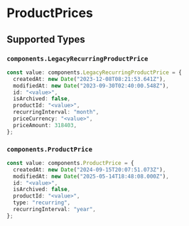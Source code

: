 # ProductPrices


## Supported Types

### `components.LegacyRecurringProductPrice`

```typescript
const value: components.LegacyRecurringProductPrice = {
  createdAt: new Date("2023-12-08T08:21:53.641Z"),
  modifiedAt: new Date("2023-09-30T02:40:00.548Z"),
  id: "<value>",
  isArchived: false,
  productId: "<value>",
  recurringInterval: "month",
  priceCurrency: "<value>",
  priceAmount: 318403,
};
```

### `components.ProductPrice`

```typescript
const value: components.ProductPrice = {
  createdAt: new Date("2024-09-15T20:07:51.073Z"),
  modifiedAt: new Date("2025-05-14T18:48:08.000Z"),
  id: "<value>",
  isArchived: false,
  productId: "<value>",
  type: "recurring",
  recurringInterval: "year",
};
```

